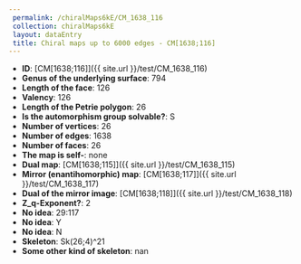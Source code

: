 ```yaml
--- 
 permalink: /chiralMaps6kE/CM_1638_116 
 collection: chiralMaps6kE
 layout: dataEntry
 title: Chiral maps up to 6000 edges - CM[1638;116]
---
```


- **ID**: [CM[1638;116]]({{ site.url }}/test/CM_1638_116)
- **Genus of the underlying surface**: 794
- **Length of the face**: 126
- **Valency**: 126
- **Length of the Petrie polygon**: 26
- **Is the automorphism group solvable?**: S
- **Number of vertices**: 26
- **Number of edges**: 1638
- **Number of faces**: 26
- **The map is self-**: none
- **Dual map**: [CM[1638;115]]({{ site.url }}/test/CM_1638_115)
- **Mirror (enantihomorphic) map**: [CM[1638;117]]({{ site.url }}/test/CM_1638_117)
- **Dual of the mirror image**: [CM[1638;118]]({{ site.url }}/test/CM_1638_118)
- **Z_q-Exponent?**: 2
- **No idea**:  29:117
- **No idea**: Y
- **No idea**: N
- **Skeleton**: Sk(26;4)^21
- **Some other kind of skeleton**: nan
